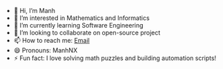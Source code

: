 - 👋 Hi, I’m Manh
- 👀 I’m interested in Mathematics and Informatics
- 🌱 I’m currently learning Software Engineering
- 💞️ I’m looking to collaborate on open-source project
- 📫 How to reach me: [Email](nguyenxuanmanh918@gmail.com)
- 😄 Pronouns: ManhNX
- ⚡ Fun fact: I love solving math puzzles and building automation scripts!
